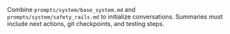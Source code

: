 Combine `prompts/system/base_system.md` and `prompts/system/safety_rails.md` to initialize conversations.
Summaries must include next actions, git checkpoints, and testing steps.
